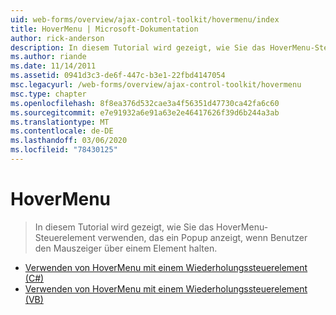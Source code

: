 ```yaml
---
uid: web-forms/overview/ajax-control-toolkit/hovermenu/index
title: HoverMenu | Microsoft-Dokumentation
author: rick-anderson
description: In diesem Tutorial wird gezeigt, wie Sie das HoverMenu-Steuerelement verwenden, das ein Popup anzeigt, wenn Benutzer den Mauszeiger über einem Element halten.
ms.author: riande
ms.date: 11/14/2011
ms.assetid: 0941d3c3-de6f-447c-b3e1-22fbd4147054
msc.legacyurl: /web-forms/overview/ajax-control-toolkit/hovermenu
msc.type: chapter
ms.openlocfilehash: 8f8ea376d532cae3a4f56351d47730ca42fa6c60
ms.sourcegitcommit: e7e91932a6e91a63e2e46417626f39d6b244a3ab
ms.translationtype: MT
ms.contentlocale: de-DE
ms.lasthandoff: 03/06/2020
ms.locfileid: "78430125"
---
```

# <a name="hovermenu"></a>HoverMenu

> In diesem Tutorial wird gezeigt, wie Sie das HoverMenu-Steuerelement verwenden, das ein Popup anzeigt, wenn Benutzer den Mauszeiger über einem Element halten.

- [Verwenden von HoverMenu mit einem Wiederholungssteuerelement (C#)](using-hovermenu-with-a-repeater-control-cs.md)
- [Verwenden von HoverMenu mit einem Wiederholungssteuerelement (VB)](using-hovermenu-with-a-repeater-control-vb.md)
